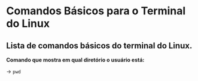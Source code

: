 # Comandos Básicos para o Terminal do Linux

## Lista de comandos básicos do terminal do Linux.


**Comando que mostra em qual diretório o usuário está:**

-> `pwd`
